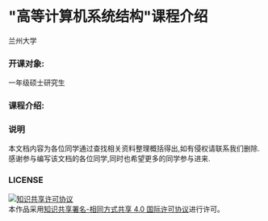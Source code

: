 # "高等计算机系统结构"课程介绍
兰州大学

### 开课对象:
一年级硕士研究生

### 课程介绍:

### 说明
本文档内容为各位同学通过查找相关资料整理概括得出,如有侵权请联系我们删除.
感谢参与编写该文档的各位同学,同时也希望更多的同学参与进来.

### LICENSE
<a rel="license" href="http://creativecommons.org/licenses/by-sa/4.0/"><img alt="知识共享许可协议" style="border-width:0" src="https://i.creativecommons.org/l/by-sa/4.0/80x15.png" /></a><br />本作品采用<a rel="license" href="http://creativecommons.org/licenses/by-sa/4.0/">知识共享署名-相同方式共享 4.0 国际许可协议</a>进行许可。